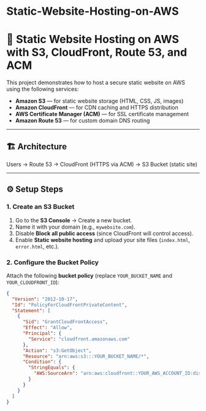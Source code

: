 # Static-Website-Hosting-on-AWS
# 🚀 Static Website Hosting on AWS with S3, CloudFront, Route 53, and ACM

This project demonstrates how to host a secure static website on AWS using the following services:

- **Amazon S3** — for static website storage (HTML, CSS, JS, images)
- **Amazon CloudFront** — for CDN caching and HTTPS distribution
- **AWS Certificate Manager (ACM)** — for SSL certificate management
- **Amazon Route 53** — for custom domain DNS routing

---

## 🏗️ Architecture

Users → Route 53 → CloudFront (HTTPS via ACM) → S3 Bucket (static site)

---

## ⚙️ Setup Steps

### 1. Create an S3 Bucket
1. Go to the **S3 Console** → Create a new bucket.
2. Name it with your domain (e.g., `mywebsite.com`).
3. Disable **Block all public access** (since CloudFront will control access).
4. Enable **Static website hosting** and upload your site files (`index.html`, `error.html`, etc.).

### 2. Configure the Bucket Policy
Attach the following **bucket policy** (replace `YOUR_BUCKET_NAME` and `YOUR_CLOUDFRONT_ID`):

```json
{
  "Version": "2012-10-17",
  "Id": "PolicyForCloudFrontPrivateContent",
  "Statement": [
    {
      "Sid": "GrantCloudFrontAccess",
      "Effect": "Allow",
      "Principal": {
        "Service": "cloudfront.amazonaws.com"
      },
      "Action": "s3:GetObject",
      "Resource": "arn:aws:s3:::YOUR_BUCKET_NAME/*",
      "Condition": {
        "StringEquals": {
          "AWS:SourceArn": "arn:aws:cloudfront::YOUR_AWS_ACCOUNT_ID:distribution/YOUR_CLOUDFRONT_ID"
        }
      }
    }
  ]
}
